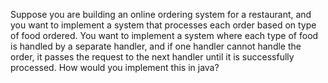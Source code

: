 Suppose you are building an online ordering system for a restaurant, and you want to implement a system that processes each 
order based on type of food ordered. You want to implement a system where each type of food is handled by a separate handler,
and if one handler cannot handle the order, it passes the request to the next handler until it is successfully processed.
How would you implement this in java?